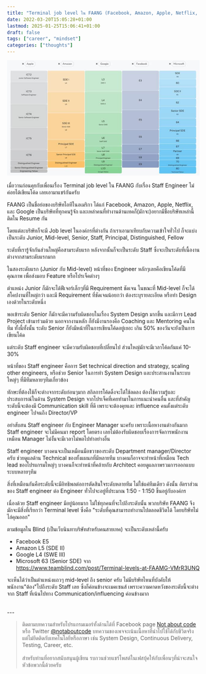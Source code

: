 ```yaml
---
title: "Terminal job level ใน FAANG (Facebook, Amazon, Apple, Netflix, และ Google)"
date: 2022-03-20T15:05:28+01:00
lastmod: 2025-01-25T15:06:41+01:00
draft: false
tags: ["career", "mindset"]
categories: ["thoughts"]
---
```


![Screenshot from level.fyi](/img/covers/level-fyi-01.png)

เมื่อวานก่อนคุยกับเพื่อนเรื่อง Terminal job level ใน FAANG กับเรื่อง Staff Engineer ไม่ค่อยได้เขียนโค้ด เลยเอามาแชร์กันครับ

FAANG เป็นชื่อย่อของบริษัทไอทีในอเมริกา ได้แก่ Facebook, Amazon, Apple, Netflix, และ Google เป็นบริษัทที่ทุกคนรู้จัก และเหล่าคนที่ทำงานด้านเทคก็(มักจะ)อยากมีชื่อบริษัทเหล่านี้ติดใน Resume กัน

โดยแต่ละบริษัทก็จะมี Job level ในองค์กรที่ต่างกัน ถ้าเราเอามาเทียบกับความเข้าใจทั่วไป ก็จะแบ่งเป็นระดับ Junior, Mid-level, Senior, Staff, Principal, Distinguished, Fellow

ระดับที่เรารู้จักกันส่วนใหญ่คือสามระดับแรก หลังจากนั้นก็จะเป็นระดับ Staff ซึ่งจะเป็นระดับที่เนื้องานต่างจากสามระดับแรกมาก

<!--more-->

ในสองระดับแรก (Junior กับ Mid-level) หน้าที่ของ Engineer หลักๆเลยคือเขียนโค้ดที่มีคุณภาพ เพื่อส่งมอบ Feature หรือโปรเจ็คต่างๆ

ตำแหน่ง Junior ก็มักจะได้ฟีเจอร์เล็กๆที่มี Requirement ชัดเจน ในขณะที่ Mid-level ก็จะได้สโคปงานที่ใหญ่กว่า และมี Requirement ที่ชัดเจนน้อยกว่า ต้องระบุรายละเอียด หรือทำ Design เองด้วยในระดับหนึ่ง

พอเข้าระดับ Senior ก็มักจะมีความรับผิดชอบในเรื่อง System Design มากขึ้น และมีการ Lead Project เข้ามาร่วมด้วย นอกจากงานหลัก ก็ยังมีงานรองคือ Coaching และ Mentoring คนในทีม ทั้งนี้ทั้งนั้น ระดับ Senior ก็ยังมีหน้าที่ในการเขียนโค้ดอยู่เยอะ เกิน 50% ของวันจะยังเป็นการเขียนโค้ด

แต่ระดับ Staff engineer จะมีความรับผิดชอบที่เปลี่ยนไป ส่วนใหญ่มักจะมีเวลาโค้ดกันแค่ 10-30%

หน้าที่ของ Staff engineer คือการ Set technical direction and strategy, scaling other engineers, หรือช่วย Senior ในการทำ System Design และประสานงานในระบบใหญ่ๆ ที่มีทีมหลายๆทีมเกี่ยวข้อง

ทักษะที่ต้องใช้ก็จะต่างจากระดับก่อนๆมาก สกิลการโค้ดดิ้งจะได้ใช้ลดลง ต้องใช้ความรู้และประสบการณ์ในด้าน System Design จากโปรเจ็คที่เคยทำมาในการแนะนำคนอื่น และที่สำคัญ ระดับนี้จะต้องมี Communication skill ที่ดี เพราะจะต้องคุยและ influence คนตั้งแต่ระดับ engineer ไปจนถึง Director/VP

อย่าสับสน Staff engineer กับ Engineer Manager นะครับ เพราะเนื้อหางานต่างกันมาก Staff engineer จะไม่มีคนมา report โดยตรง เลยไม่ต้องรับผิดชอบเรื่องการจัดการพนักงานเหมือน Manager ไม่งั้นจะมีเวลาไม่พอไปทำอย่างอื่น

Staff engineer บางคนจะเป็นเหมือนมือขวาของระดับ Department manager/Director ครับ ช่วยดูแลด้าน Technical ของทั้งแผนกที่มีหลายทีม บางคนก็อาจจะทำหน้าที่เหมือน Tech lead ของโปรแกรมใหญ่ๆ บางคนก็จะทำหน้าที่คล้ายกับ Architect คอยดูแลภาพรวมการออกแบบระบบหลายๆทีม

สิ่งที่เหมือนกันคือระดับนี้จะมีอิทธิพลต่อการตัดสินใจระดับหลายทีม ไม่ใช่แค่ทีมเดียว ดังนั้น อัตราส่วนของ Staff engineer ต่อ Engineer ทั่วไปจะอยู่ที่ประมาณ 1:50 - 1:150 ขึ้นอยู่กับองค์กร

เนื่องด้วย Staff engineer มีอยู่น้อยมาก ไม่ใช่ทุกคนที่จะไปถึงระดับนั้น พวกบริษัท FAANG จึงมักจะมีสิ่งที่เรียกว่า Terminal level ซึ่งคือ "ระดับที่คุณสามารถทำงานไปตลอดชีวิตได้ โดยบริษัทไม่ไล่คุณออก"

ตามข้อมูลใน Blind (เป็นเว็บนินทาบริษัทสำหรับคนสายเทค) จะเป็นระดับเหล่านี้ครับ
- Facebook E5
- Amazon L5 (SDE II)
- Google L4 (SWE III)
- Microsoft 63 (Senior SDE)
จาก https://www.teamblind.com/post/Terminal-levels-at-FAAMG-VMrR3UNQ

จะเห็นได้ว่าเป็นตำแหน่งแถวๆ mid-level ถึง senior ครับ ไม่มีบริษัทไหนที่บังคับให้พนักงาน"ต้อง"ไปถึงระดับ Staff เลย ซึ่งก็ค่อนข้างจะเมคเซนส์ เพราะความคาดหวังของระดับนี้จะต่างจาก Staff ที่เน้นไปทาง Communication/influencing ค่อนข้างมาก



<br />
---

> ติดตามบทความสำหรับโปรแกรมเมอร์ทั้งด้านได้ที่ Facebook page [Not about code](http://facebook.com/notaboutcode) หรือ Twitter [@notaboutcode](https://twitter.com/notaboutcode/) บทความของเพจจะเน้นเนื้อหาที่นำไปใช้ได้กับชีวิตจริง แต่ไม่ยึดติดกับเทคโนโลยีหรือภาษา เช่น System Design, Continuous Delivery, Testing, Career, etc.
> <br />
> <br />
> สำหรับท่านที่อยากสนับสนุนผู้เขียน รบกวนช่วยแชร์โพสต์ในเฟสบุ้คให้กับเพื่อนๆที่น่าจะสนใจหัวข้อพวกนี้ด้วยครับ